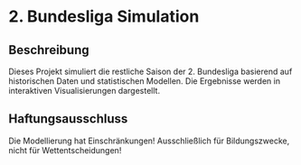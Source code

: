# 2. Bundesliga Simulation

## Beschreibung
Dieses Projekt simuliert die restliche Saison der 2. Bundesliga basierend auf historischen Daten und statistischen Modellen. Die Ergebnisse werden in interaktiven Visualisierungen dargestellt.

## Haftungsausschluss
Die Modellierung hat Einschränkungen! Ausschließlich für Bildungszwecke, nicht für Wettentscheidungen!
